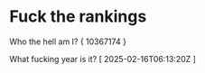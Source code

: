 # Fuck the rankings

Who the hell am I?
{ 10367174 }

What fucking year is it?
[ 2025-02-16T06:13:20Z ]
